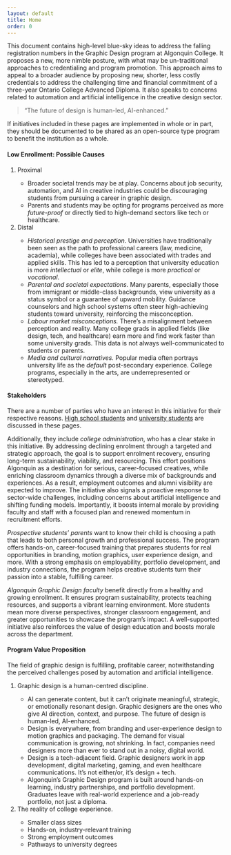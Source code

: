 ```yaml
---
layout: default
title: Home
order: 0
---
```

<p>
	This document contains high-level blue-sky ideas to address the falling registration numbers in the Graphic Design program at Algonquin College. It proposes a new, more nimble posture, with what may be un-traditional approaches to credentialing and program promotion. This approach aims to appeal to a broader audience by proposing new, shorter, less costly credentials to address the challenging time and financial commitment of a three-year Ontario College Advanced Diploma. It also speaks to concerns related to automation and artificial intelligence in the creative design sector. 
</p>
<blockquote>
	“The future of design is human-led, AI-enhanced.”
</blockquote>
<p>
	If initiatives included in these pages are implemented in whole or in part, they should be documented to be shared as an open-source type program to benefit the institution as a whole. 
</p>
<h4>
	Low Enrollment: Possible Causes 
</h4>
<ol>
	<li>Proximal</li>
	<ul>
		<li>Broader societal trends may be at play. Concerns about job security, automation, and AI in creative industries could be discouraging students from pursuing a career in graphic design.</li>
		<li>Parents and students may be opting for programs perceived as more <em>future-proof</em> or directly tied to high-demand sectors like tech or healthcare.</li>
	</ul>
	<li>Distal</li>
	<ul>
		<li><em>Historical prestige and perception.</em> Universities have traditionally been seen as the path to professional careers (law, medicine, academia), while colleges have been associated with trades and applied skills. This has led to a perception that university education is more <em>intellectual</em> or <em>elite</em>, while college is more <em>practical</em> or <em>vocational</em>.</li>
		<li><em>Parental and societal expectations.</em> Many parents, especially those from immigrant or middle-class backgrounds, view university as a status symbol or a guarantee of upward mobility. Guidance counselors and high school systems often steer high-achieving students toward university, reinforcing the misconception.</li>
		<li><em>Labour market misconceptions.</em> There’s a misalignment between perception and reality. Many college grads in applied fields (like design, tech, and healthcare) earn more and find work faster than some university grads. This data is not always well-communicated to students or parents.</li>
		<li><em>Media and cultural narratives.</em> Popular media often portrays university life as the <em>default</em> post-secondary experience. College programs, especially in the arts, are underrepresented or stereotyped.</li>
	</ul>
</ol>
<h4>
	Stakeholders 
</h4>
<p>
	There are a number of parties who have an interest in this initiative for their respective reasons. <a href="highschool.html">High school students</a> and <a href="university.html">university students</a> are discussed in these pages. 
</p>
<p>
	Additionally, they include <em>college administration</em>, who has a clear stake in this initiative. By addressing declining enrolment through a targeted and strategic approach, the goal is to support enrolment recovery, ensuring long-term sustainability, viability, and resourcing. This effort positions Algonquin as a destination for serious, career-focused creatives, while enriching classroom dynamics through a diverse mix of backgrounds and experiences. As a result, employment outcomes and alumni visibility are expected to improve. The initiative also signals a proactive response to sector-wide challenges, including concerns about artificial intelligence and shifting funding models. Importantly, it boosts internal morale by providing faculty and staff with a focused plan and renewed momentum in recruitment efforts. 
</p>
<p>
	<em>Prospective students’ parents</em> want to know their child is choosing a path that leads to both personal growth and professional success. The program offers hands-on, career-focused training that prepares students for real opportunities in branding, motion graphics, user experience design, and more. With a strong emphasis on employability, portfolio development, and industry connections, the program helps creative students turn their passion into a stable, fulfilling career. 
</p>
<p>
	<em>Algonquin Graphic Design faculty</em> benefit directly from a healthy and growing enrollment. It ensures program sustainability, protects teaching resources, and supports a vibrant learning environment. More students mean more diverse perspectives, stronger classroom engagement, and greater opportunities to showcase the program’s impact. A well-supported initiative also reinforces the value of design education and boosts morale across the department. 
</p>
<h4>
	Program Value Proposition 
</h4>
<p>
	The field of graphic design is fulfilling, profitable career, notwithstanding the perceived challenges posed by automation and artificial intelligence. 
</p>
<ol>
	<li>Graphic design is a human-centred discipline.</li>
	<ul>
		<li> AI can generate content, but it can’t originate meaningful, strategic, or emotionally resonant design. Graphic designers are the ones who give AI direction, context, and purpose. The future of design is human-led, AI-enhanced.</li>
		<li> Design is everywhere, from branding and user-experience design to motion graphics and packaging. The demand for visual communication is growing, not shrinking. In fact, companies need designers more than ever to stand out in a noisy, digital world.</li>
		<li> Design is a tech-adjacent field. Graphic designers work in app development, digital marketing, gaming, and even healthcare communications. It’s not either/or, it’s design + tech.</li>
		<li> Algonquin’s Graphic Design program is built around hands-on learning, industry partnerships, and portfolio development. Graduates leave with real-world experience and a job-ready portfolio, not just a diploma.</li>
	</ul>
	<li>The reality of college experience.</li>
	<ul>
		<li> Smaller class sizes</li>
		<li> Hands-on, industry-relevant training</li>
		<li> Strong employment outcomes</li>
		<li> Pathways to university degrees</li>
	</ul>
</ol>
